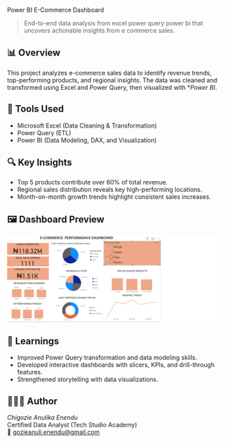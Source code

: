 Power BI E-Commerce Dashboard
>End-to-end data analysis from excel power query power bi that uncovers actionable insights from e commerce sales.
## 📊 Overview
This project analyzes e-commerce sales data to identify revenue trends, top-performing products, and regional insights. The data was cleaned and transformed using Excel and Power Query, then visualized with **Power BI*.
## 🧰 Tools Used
- Microsoft Excel (Data Cleaning & Transformation)
- Power Query (ETL)
- Power BI (Data Modeling, DAX, and Visualization)
## 🔍 Key Insights
- Top 5 products contribute over 60% of total revenue.
- Regional sales distribution reveals key high-performing locations.
- Month-on-month growth trends highlight consistent sales increases.
## 🖼 Dashboard Preview
*![E-Commerce Dashboard](images/Capture.PNG)*

## 🧠 Learnings
- Improved Power Query transformation and data modeling skills.
- Developed interactive dashboards with slicers, KPIs, and drill-through features.
- Strengthened storytelling with data visualizations.

## 👩🏽‍💻 Author
*Chigozie Anulika Enendu*  
Certified Data Analyst (Tech Studio Academy)  
📧 gozieanuli.enendu@gmail.com 
